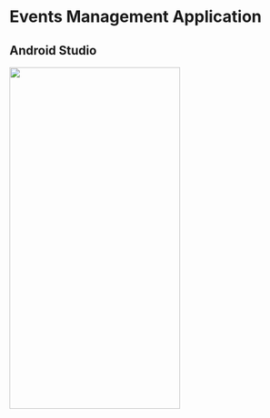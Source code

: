# Events Management Application 
## Android Studio

[<img src="https://img.youtube.com/vi/7SmPcjy4S5c/maxresdefault.jpg" width="300" height="600"/>](https://www.youtube.com/embed/7SmPcjy4S5c)
